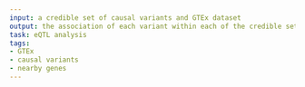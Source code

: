 ```yaml
---
input: a credible set of causal variants and GTEx dataset
output: the association of each variant within each of the credible sets with the expression of nearby genes
task: eQTL analysis
tags:
- GTEx
- causal variants
- nearby genes
---
```

